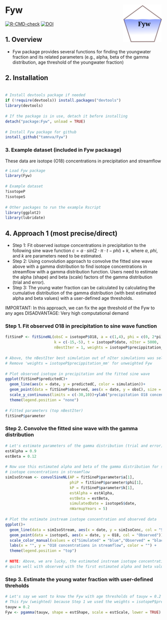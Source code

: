 # Fyw <a href="https://github.com/tamnva/Fyw/blob/master/vignettes/icon.svg"><img src="vignettes/icon.svg" align="right" height="120" /></a>

[![R-CMD-check](https://github.com/tamnva/Fyw/workflows/R-CMD-check/badge.svg)](https://github.com/tamnva/Fyw/actions) [![DOI](https://zenodo.org/badge/615738927.svg)](https://zenodo.org/badge/latestdoi/615738927)


## 1. Overview

- Fyw package provides several functions for finding the youngwater fraction and its related parameters (e.g., alpha, beta of the gamma distribution, age threshold of the youngwater fraction)

## 2. Installation

``` r

# Install devtools package if needed
if (!require(devtools)) install.packages("devtools")
library(devtools)

# If the package is in use, detach it before installing
detach("package:Fyw", unload = TRUE)

# Install Fyw package for github
install_github("tamnva/Fyw")
```

### 3. Example dataset (included in Fyw packaage)
These data are isotope (O18) concentrations in precipitation and streamflow

``` r
# Load Fyw package
library(Fyw)

# Example dataset
?isotopeP
?isotopeS

# Other packages to run the example Rscript 
library(ggplot2)
library(lubridate)
```

## 4. Approach 1 (most precise/direct)
- Step 1: Fit observed isotope concentrations in precipitation to the following 
sine wave function $c = a \cdot sin(2 \cdot \pi \cdot t - phi) + k$, where $a$, 
$phi$, and $k$ are parameters need to be estimated.
- Step 2: Using convolution approach to convolve the fitted sine wave above with 
a gamma distribution to find isotope concentrations in streamflow with a gamma
distribution function. Users need to estimate the alpha (shape) and beta (scale) 
factors of the gamma distribution (trial and error). 
- Step 3: The young water fraction can be calculated by calculating the cumulative
distribution of the gamma distribution (with best estimated alpha and beta values) 
with a user-defined age thresholds.

IMPORTANT: In this approach, we can fix the age threshold of the Fyw to any ages
DISADVANTAGE: Very high computational demand

### Step 1. Fit observed O18 in precipitation to sine wave function

``` r
fitSineP <- fitSineNL(obsC = isotopeP$O18, a = c(1,4), phi = c(0, 2*pi),
                      k = c(-15,-5), t = isotopeP$date, nIter = 5000,
                      nBestIter = 1, weights = isotopeP$precippitation_mm)
                      
# Above, the nBestIter best simulation out of nIter simulations was selected
# Remove 'weights = isotopeP$precippitation_mm' for unweighted Fyw

# Plot observed isotope in precipitation and the fitted sine wave
ggplot(fitSineP$predictedC)+
  geom_line(aes(x = date, y = predictedC, color = simulation))+
  geom_point(data = fitSineP$observed, aes(x = date, y = obsC), size = 0.75)+
  scale_y_continuous(limits = c(-30,10))+ylab("precipitation O18 concentration")+
  theme(legend.position = "none")
  
# Fitted parameters (top nBestIter)
fitSineP$parameter
```

### Step 2. Convolve the fitted sine wave with the gamma distribution 
``` r
# Let's estimate parameters of the gamma distribution (trial and error)
estAlpha = 0.9
estBeta = 0.12

# Now use this estimated alpha and beta of the gamma distribution for simulating
# isotope concentrations in streamflow
simIsoStream <- convolSineNL(AP = fitSineP$parameter$a[1],
                             phiP = fitSineP$parameter$phi[1], 
                             kP = fitSineP$parameter$k[1], 
                             estAlpha = estAlpha,
                             estBeta = estBeta, 
                             simulatedDate = isotopeS$date,
                             nWarmupYears = 5)
                             
# Plot the estimate instream isotope concentration and observed data
ggplot()+
  geom_line(data = simIsoStream, aes(x = date, y = simIsoConc, col = "Simulated"))+
  geom_point(data = isotopeS, aes(x = date, y = O18, col = "Observed"))+
  scale_color_manual(values = c("Simulated" = "blue","Observed" = "black"))+
  labs(x = "", y = "O18 concentrations in streamflow", color = "") +
  theme(legend.position = "top")
  
# NOTE: Above, we are lucky, the estimated instream isotope concentrations match
# quite well with observed with the first estimated alpha and beta values
```
### Step 3. Estimate the young water fraction with user-defined threholds
``` r
# Let's say we want to know the Fyw with age thresholds of tauyw = 0.2 years
# This Fyw (weighted) because Step 1 we used the weights = isotopeP$precippitation_mm
tauyw = 0.2
Fyw <- pgamma(tauyw, shape = estShape, scale = estScale, lower = TRUE)
```


